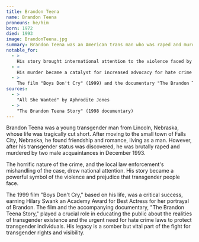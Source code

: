 ```yaml
---
title: Brandon Teena
name: Brandon Teena
pronouns: he/him
born: 1972
died: 1993
image: BrandonTeena.jpg
summary: Brandon Teena was an American trans man who was raped and murdered in Humboldt, Nebraska. His life and death were the subject of the Academy Award-winning film "Boys Don't Cry," which brought widespread attention to transgender issues and hate crimes.
notable_for:
  - >
    His story brought international attention to the violence faced by transgender people.
  - >
    His murder became a catalyst for increased advocacy for hate crime legislation that includes gender identity.
  - >
    The film "Boys Don't Cry" (1999) and the documentary "The Brandon Teena Story" (1998) educated a broad audience about transgender lives.
sources:
  - >
    "All She Wanted" by Aphrodite Jones
  - >
    "The Brandon Teena Story" (1998 documentary)
---
```


Brandon Teena was a young transgender man from Lincoln, Nebraska, whose life was tragically cut short. After moving to the small town of Falls City, Nebraska, he found friendship and romance, living as a man. However, after his transgender status was discovered, he was brutally raped and murdered by two male acquaintances in December 1993.

The horrific nature of the crime, and the local law enforcement's mishandling of the case, drew national attention. His story became a powerful symbol of the violence and prejudice that transgender people face. 

The 1999 film "Boys Don't Cry," based on his life, was a critical success, earning Hilary Swank an Academy Award for Best Actress for her portrayal of Brandon. The film and the accompanying documentary, "The Brandon Teena Story," played a crucial role in educating the public about the realities of transgender existence and the urgent need for hate crime laws to protect transgender individuals. His legacy is a somber but vital part of the fight for transgender rights and visibility.
